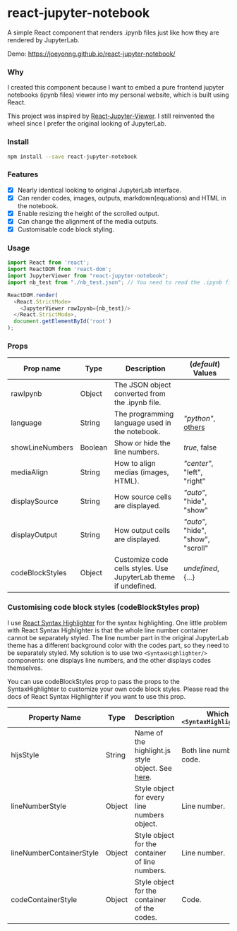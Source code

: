 # react-jupyter-notebook

A simple React component that renders .ipynb files just like how they are rendered by JupyterLab.

Demo: https://joeyonng.github.io/react-jupyter-notebook/

### Why
I created this component because I want to embed a pure frontend jupyter notebooks (ipynb files) viewer into my personal
website, which is built using React. 

This project was inspired by [React-Jupyter-Viewer](https://github.com/ShivBhosale/React-Jupyter-Viewer). I still 
reinvented the wheel since I prefer the original looking of JupyterLab.

### Install
```bash
npm install --save react-jupyter-notebook
```

### Features
* [X] Nearly identical looking to original JupyterLab interface.
* [X] Can render codes, images, outputs, markdown(equations) and HTML in the notebook.
* [X] Enable resizing the height of the scrolled output. 
* [X] Can change the alignment of the media outputs.
* [X] Customisable code block styling.

### Usage
```javascript
import React from 'react';
import ReactDOM from 'react-dom';
import JupyterViewer from "react-jupyter-notebook";
import nb_test from "./nb_test.json"; // You need to read the .ipynb file into a JSON Object.

ReactDOM.render(
  <React.StrictMode>
    <JupyterViewer rawIpynb={nb_test}/>
  </React.StrictMode>,
  document.getElementById('root')
);
```

### Props
| Prop name       | Type    | Description                                                     | (*default*) Values                 |
|-----------------|---------|-----------------------------------------------------------------|------------------------------------|
| rawIpynb        | Object  | The JSON object converted from the .ipynb file.                 |                                    |
| language        | String  | The programming language used in the notebook.                  | *"python"*, [others][language]     |
| showLineNumbers | Boolean | Show or hide the line numbers.                                  | *true*, false                      |
| mediaAlign      | String  | How to align medias (images, HTML).                             | *"center"*, "left", "right"        |
| displaySource   | String  | How source cells are displayed.                                 | *"auto"*, "hide", "show"           |
| displayOutput   | String  | How output cells are displayed.                                 | *"auto"*, "hide", "show", "scroll" |
| codeBlockStyles | Object  | Customize code cells styles. Use JupyterLab theme if undefined. | *undefined*, {...}                 |

### Customising code block styles (codeBlockStyles prop)
I use [React Syntax Highlighter](https://github.com/react-syntax-highlighter/react-syntax-highlighter) for the syntax 
highlighting. One little problem with React Syntax Highlighter is that the whole line number container cannot be 
separately styled. The line number part in the original JupyterLab theme has a different background color with the codes 
part, so they need to be separately styled. My solution is to use two `<SyntaxHighlighter/>` components: one displays line 
numbers, and the other displays codes themselves. 

You can use codeBlockStyles prop to pass the props to the SyntaxHighlighter to customize your own code block styles.
Please read the docs of React Syntax Highlighter if you want to use this prop. 

| Property Name            | Type   | Description                                              | Which `<SyntaxHighlighter/>` |
|--------------------------|--------|----------------------------------------------------------|------------------------------|
| hljsStyle                | String | Name of the highlight.js style object. See [here][hljs]. | Both line number and code.   |
| lineNumberStyle          | Object | Style object for every line numbers object.              | Line number.                 |
| lineNumberContainerStyle | Object | Style object for the container of line numbers.          | Line number.                 |
| codeContainerStyle       | Object | Style object for the container of the codes.             | Code.                        |

[language]: https://github.com/react-syntax-highlighter/react-syntax-highlighter/blob/master/AVAILABLE_LANGUAGES_HLJS.MD
[hljs]: https://github.com/react-syntax-highlighter/react-syntax-highlighter/blob/master/AVAILABLE_STYLES_HLJS.MD

